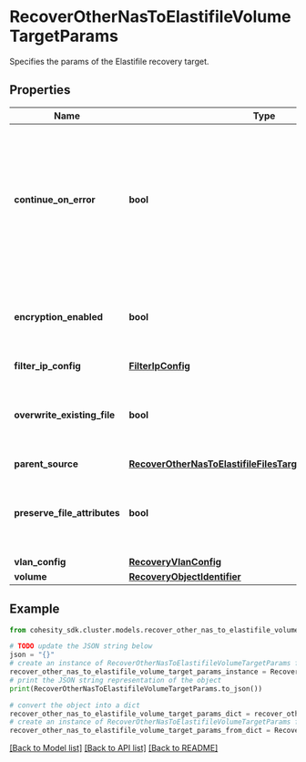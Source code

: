 # RecoverOtherNasToElastifileVolumeTargetParams

Specifies the params of the Elastifile recovery target.

## Properties

Name | Type | Description | Notes
------------ | ------------- | ------------- | -------------
**continue_on_error** | **bool** | Specifies whether to continue recovering other volumes if one of the volumes fails to recover. Default value is false. | [optional] 
**encryption_enabled** | **bool** | Specifies whether encryption should be enabled during recovery. | [optional] 
**filter_ip_config** | [**FilterIpConfig**](FilterIpConfig.md) |  | [optional] 
**overwrite_existing_file** | **bool** | Specifies whether to overwrite existing file/folder during recovery. | [optional] 
**parent_source** | [**RecoverOtherNasToElastifileFilesTargetParamsParentSource**](RecoverOtherNasToElastifileFilesTargetParamsParentSource.md) |  | [optional] 
**preserve_file_attributes** | **bool** | Specifies whether to preserve file/folder attributes during recovery. | [optional] 
**vlan_config** | [**RecoveryVlanConfig**](RecoveryVlanConfig.md) |  | [optional] 
**volume** | [**RecoveryObjectIdentifier**](RecoveryObjectIdentifier.md) |  | 

## Example

```python
from cohesity_sdk.cluster.models.recover_other_nas_to_elastifile_volume_target_params import RecoverOtherNasToElastifileVolumeTargetParams

# TODO update the JSON string below
json = "{}"
# create an instance of RecoverOtherNasToElastifileVolumeTargetParams from a JSON string
recover_other_nas_to_elastifile_volume_target_params_instance = RecoverOtherNasToElastifileVolumeTargetParams.from_json(json)
# print the JSON string representation of the object
print(RecoverOtherNasToElastifileVolumeTargetParams.to_json())

# convert the object into a dict
recover_other_nas_to_elastifile_volume_target_params_dict = recover_other_nas_to_elastifile_volume_target_params_instance.to_dict()
# create an instance of RecoverOtherNasToElastifileVolumeTargetParams from a dict
recover_other_nas_to_elastifile_volume_target_params_from_dict = RecoverOtherNasToElastifileVolumeTargetParams.from_dict(recover_other_nas_to_elastifile_volume_target_params_dict)
```
[[Back to Model list]](../README.md#documentation-for-models) [[Back to API list]](../README.md#documentation-for-api-endpoints) [[Back to README]](../README.md)


